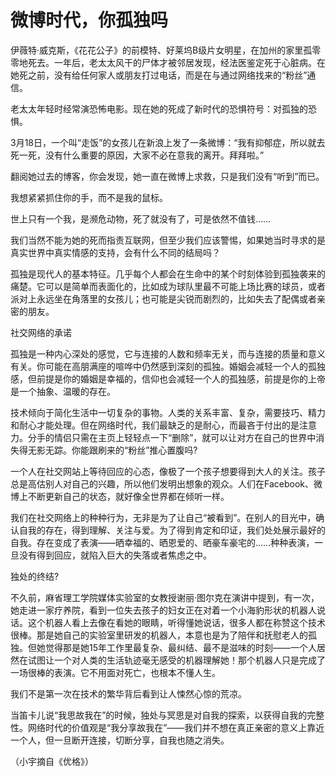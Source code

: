 # 微博时代，你孤独吗

伊薇特·威克斯，《花花公子》的前模特、好莱坞B级片女明星，在加州的家里孤零零地死去。一年后，老太太风干的尸体才被邻居发现，经法医鉴定死于心脏病。在她死之前，没有给任何家人或朋友打过电话，而是在与通过网络找来的“粉丝”通信。

老太太年轻时经常演恐怖电影。现在她的死成了新时代的恐惧符号：对孤独的恐惧。

3月18日，一个叫“走饭”的女孩儿在新浪上发了一条微博：“我有抑郁症，所以就去死一死，没有什么重要的原因，大家不必在意我的离开。拜拜啦。”

翻阅她过去的博客，你会发现，她一直在微博上求救，只是我们没有“听到”而已。

我想紧紧抓住你的手，而不是我的鼠标。

世上只有一个我，是濒危动物，死了就没有了，可是依然不值钱……

我们当然不能为她的死而指责互联网，但至少我们应该警惕，如果她当时寻求的是真实世界中真实情感的支持，会有什么不同的结局吗？

孤独是现代人的基本特征。几乎每个人都会在生命中的某个时刻体验到孤独袭来的痛楚。它可以是简单而表面化的，比如成为球队里最不可能上场比赛的球员，或者派对上永远坐在角落里的女孩儿；也可能是尖锐而剧烈的，比如失去了配偶或者亲密的朋友。

社交网络的承诺

孤独是一种内心深处的感觉，它与连接的人数和频率无关，而与连接的质量和意义有关。你可能在高朋满座的喧哗中仍然感到深刻的孤独。婚姻会减轻一个人的孤独感，但前提是你的婚姻是幸福的，信仰也会减轻一个人的孤独感，前提是你的上帝是一个抽象、温暖的存在。

技术倾向于简化生活中一切复杂的事物。人类的关系丰富、复杂，需要技巧、精力和耐心才能处理。但在网络时代，我们最缺乏的是耐心，而最吝于付出的是注意力。分手的情侣只需在主页上轻轻点一下“删除”，就可以让对方在自己的世界中消失得无影无踪。你能跟刷来的“粉丝”推心置腹吗?

一个人在社交网站上等待回应的心态，像极了一个孩子想要得到大人的关注。孩子总是高估别人对自己的兴趣，所以他们发明出想象的观众。人们在Facebook、微博上不断更新自己的状态，就好像全世界都在倾听一样。

我们在社交网络上的种种行为，无非是为了让自己“被看到”。在别人的目光中，确认自我的存在，得到理解、关注与爱。为了得到肯定和印证，我们处处展示最好的自我。存在变成了表演——晒幸福的、晒恩爱的、晒豪车豪宅的……种种表演，一旦没有得到回应，就陷入巨大的失落或者焦虑之中。

独处的终结?

不久前，麻省理工学院媒体实验室的女教授谢丽·图尔克在演讲中提到，有一次，她走进一家疗养院，看到一位失去孩子的妇女正在对着一个小海豹形状的机器人说话。这个机器人看上去像在看她的眼睛，听得懂她说话，很多人都在称赞这个技术很棒。那是她自己的实验室里研发的机器人，本意也是为了陪伴和抚慰老人的孤独。但她觉得那是她15年工作里最复杂、最纠结、最不是滋味的时刻——一个人居然在试图让一个对人类的生活轨迹毫无感受的机器理解她！那个机器人只是完成了一场很棒的表演。它不用面对死亡，也根本不懂人生。

我们不是第一次在技术的繁华背后看到让人悚然心惊的荒凉。

当笛卡儿说“我思故我在”的时候，独处与冥思是对自我的探索，以获得自我的完整性。网络时代的价值观是“我分享故我在”——我们并不想在真正亲密的意义上靠近一个人，但一旦断开连接，切断分享，自我也随之消失。

（小宇摘自《优格》）
